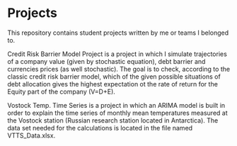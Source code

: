 # Projects
This repository contains student projects written by me or teams I belonged to.


Credit Risk Barrier Model Project is a project in which I simulate trajectories of a company value (given by stochastic equation), debt barrier and currencies prices (as well stochastic). The goal is to check, according to the classic credit risk barrier model, which of the given possible situations of debt allocation gives the highest expectation ot the rate of return for the Equity part of the company (V=D+E).


Vostock Temp. Time Series is a project in which an ARIMA model is built in order to explain the time series of monthly mean temperatures measured at the Vostock station (Russian research station located in Antarctica). The data set needed for the calculations is located in the file named VTTS_Data.xlsx.
